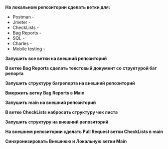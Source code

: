 **На локальном репозитории сделать ветки для:**
- Postman - 
- Jmeter -
- CheckLists -
- Bag Reports -
- SQL -
- Charles -
- Mobile testing -

**Запушить все ветки на внешний репозиторий**

**В ветке Bag Reports сделать текстовый документ со структурой баг репорта**

**Запушить структуру багрепорта на внешний репозиторий**

**Вмержить ветку Bag Reports в Main**

**Запушить main на внешний репозиторий**

**В ветке CheckLists набросать структуру чек листа**

**Запушить структуру на внешний репозиторий**

**На внешнем репозитории сделать Pull Request ветки CheckLists в main**

**Синхронизировать Внешнюю и Локальную ветки Main**